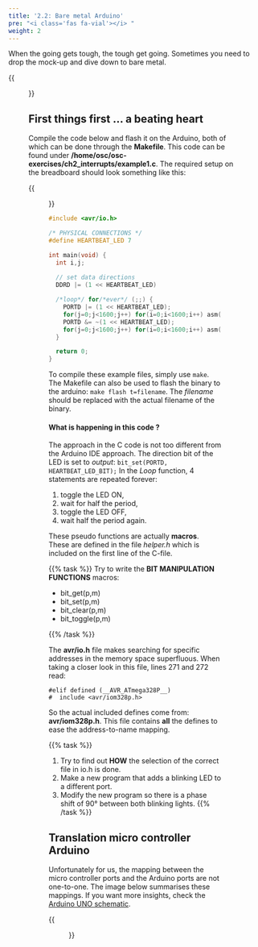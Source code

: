 ```yaml
---
title: '2.2: Bare metal Arduino'
pre: "<i class='fas fa-vial'></i> "
weight: 2
---
```


When the going gets tough, the tough get going. Sometimes you need to drop the mock-up and dive down to bare metal.

{{<figure src="https://i.stack.imgur.com/C0cRL.jpg" title="image source: stackexchange.com">}}



## First things first ... a beating heart

Compile the code below and flash it on the Arduino, both of which can be done through the **Makefile**. This code can be found under **/home/osc/osc-exercises/ch2_interrupts/example1.c**. The required setup on the breadboard should look something like this:

{{<figure src="/img/tinkercad/tinkercad_example1.png">}}

```C
#include <avr/io.h>

/* PHYSICAL CONNECTIONS */
#define HEARTBEAT_LED 7

int main(void) {
  int i,j;
  
  // set data directions
  DDRD |= (1 << HEARTBEAT_LED)

  /*loop*/ for/*ever*/ (;;) {
    PORTD |= (1 << HEARTBEAT_LED);
    for(j=0;j<1600;j++) for(i=0;i<1600;i++) asm("nop");
    PORTD &= ~(1 << HEARTBEAT_LED);
    for(j=0;j<1600;j++) for(i=0;i<1600;i++) asm("nop");
  }

  return 0;
}
```

To compile these example files, simply use `make`. The Makefile can also be used to flash the binary to the arduino: `make flash t=filename`. The *filename* should be replaced with the actual filename of the binary.


#### What is happening in this code ? 

The approach in the C code is not too different from the Arduino IDE approach. The direction bit of the LED is set to *output*: `bit_set(PORTD, HEARTBEAT_LED_BIT);` In the *Loop* function, 4 statements are repeated forever:

1. toggle the LED ON, 
2. wait for half the period, 
3. toggle the LED OFF,
4. wait half the period again. 

These pseudo functions are actually **macros**. These are defined in the file *helper.h* which is included on the first line of the C-file.

{{% task %}}
Try to write the <b>BIT MANIPULATION FUNCTIONS</b> macros:

* bit_get(p,m)
* bit_set(p,m)
* bit_clear(p,m)
* bit_toggle(p,m)

{{% /task %}}

The **avr/io.h** file makes searching for specific addresses in the memory space superfluous. When taking a closer look in this file, lines 271 and 272 read:

```
#elif defined (__AVR_ATmega328P__)
#  include <avr/iom328p.h>
```

So the actual included defines come from: **avr/iom328p.h**. This file contains **all** the defines to ease the address-to-name mapping.

{{% task %}}
1. Try to find out **HOW** the selection of the correct file in io.h is done.<br/>
2. Make a new program that adds a blinking LED to a different port.
3. Modify the new program so there is a phase shift of 90° between both blinking lights.
{{% /task %}}




## Translation micro controller Arduino
Unfortunately for us, the mapping between the micro controller ports and the Arduino ports are not one-to-one. The image below summarises these mappings. If you want more insights, check the [Arduino UNO schematic](https://content.arduino.cc/assets/UNO-TH_Rev3e_sch.pdf).

{{<figure src="https://roboticsbackend.com/wp-content/uploads/2019/01/arduino_schematics_pins.jpg">}}
